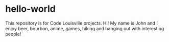 # hello-world
This repository is for Code Louisville projects.
Hi! My name is John and I enjoy beer, bourbon, anime, games, hiking and hanging out with interesting people!
